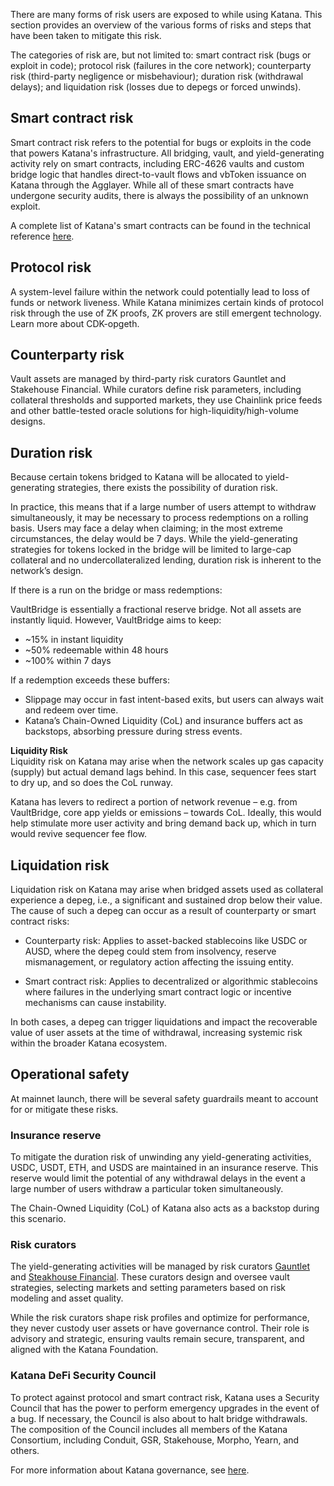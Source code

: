 There are many forms of risk users are exposed to while using Katana. This section provides an overview of the various forms of risks and steps that have been taken to mitigate this risk.

The categories of risk are, but not limited to: smart contract risk (bugs or exploit in code); protocol risk (failures in the core network); counterparty risk (third-party negligence or misbehaviour); duration risk (withdrawal delays); and liquidation risk (losses due to depegs or forced unwinds). 

## **Smart contract risk**

Smart contract risk refers to the potential for bugs or exploits in the code that powers Katana's infrastructure. All bridging, vault, and yield-generating activity rely on smart contracts, including ERC-4626 vaults and custom bridge logic that handles direct-to-vault flows and vbToken issuance on Katana through the Agglayer. While all of these smart contracts have undergone security audits, there is always the possibility of an unknown exploit. 

A complete list of Katana's smart contracts can be found in the technical reference [here](../get-started/technical-reference-testnet.md). 

## **Protocol risk**

A system-level failure within the network could potentially lead to loss of funds or network liveness. While Katana minimizes certain kinds of protocol risk through the use of ZK proofs, ZK provers are still emergent technology. Learn more about CDK-opgeth.

## **Counterparty risk**

Vault assets are managed by third-party risk curators Gauntlet and Stakehouse Financial. While curators define risk parameters, including collateral thresholds and supported markets, they use Chainlink price feeds and other battle-tested oracle solutions for high-liquidity/high-volume designs.

## **Duration risk**

Because certain tokens bridged to Katana will be allocated to yield-generating strategies, there exists the possibility of duration risk. 

In practice, this means that if a large number of users attempt to withdraw simultaneously, it may be necessary to process redemptions on a rolling basis. Users may face a delay when claiming; in the most extreme circumstances, the delay would be 7 days. While the yield-generating strategies for tokens locked in the bridge will be limited to large-cap collateral and no undercollateralized lending, duration risk is inherent to the network’s design. 

If there is a run on the bridge or mass redemptions:

VaultBridge is essentially a fractional reserve bridge. Not all assets are instantly liquid. However, VaultBridge aims to keep:

* \~15% in instant liquidity  
* \~50% redeemable within 48 hours  
* \~100% within 7 days

If a redemption exceeds these buffers:

* Slippage may occur in fast intent-based exits, but users can always wait and redeem over time.  
* Katana’s Chain-Owned Liquidity (CoL) and insurance buffers act as backstops, absorbing pressure during stress events.

**Liquidity Risk**   
Liquidity risk on Katana may arise when the network scales up gas capacity (supply) but actual demand lags behind. In this case, sequencer fees start to dry up, and so does the CoL runway.

Katana has levers to redirect a portion of network revenue – e.g. from VaultBridge, core app yields or emissions – towards CoL. Ideally, this would help stimulate more user activity and bring demand back up, which in turn would revive sequencer fee flow.

## **Liquidation risk**

Liquidation risk on Katana may arise when bridged assets used as collateral experience a depeg, i.e., a significant and sustained drop below their value. The cause of such a depeg can occur as a result of counterparty or smart contract risks:

* Counterparty risk: Applies to asset-backed stablecoins like USDC or AUSD, where the depeg could stem from insolvency, reserve mismanagement, or regulatory action affecting the issuing entity.

* Smart contract risk: Applies to decentralized or algorithmic stablecoins where failures in the underlying smart contract logic or incentive mechanisms can cause instability.

In both cases, a depeg can trigger liquidations and impact the recoverable value of user assets at the time of withdrawal, increasing systemic risk within the broader Katana ecosystem.

## **Operational safety** 

At mainnet launch, there will be several safety guardrails meant to account for or mitigate these risks.

### **Insurance reserve**

To mitigate the duration risk of unwinding any yield-generating activities, USDC, USDT, ETH, and USDS are maintained in an insurance reserve. This reserve would limit the potential of any withdrawal delays in the event a large number of users withdraw a particular token simultaneously.  

The Chain-Owned Liquidity (CoL) of Katana also acts as a backstop during this scenario.

### **Risk curators**

The yield-generating activities will be managed by risk curators [Gauntlet](https://www.gauntlet.xyz/) and [Steakhouse Financial](https://www.steakhouse.financial/). These curators design and oversee vault strategies, selecting markets and setting parameters based on risk modeling and asset quality. 

While the risk curators shape risk profiles and optimize for performance, they never custody user assets or have governance control. Their role is advisory and strategic, ensuring vaults remain secure, transparent, and aligned with the Katana Foundation.

### **Katana DeFi Security Council**

To protect against protocol and smart contract risk, Katana uses a Security Council that has the power to perform emergency upgrades in the event of a bug.  If necessary, the Council is also about to halt bridge withdrawals. The composition of the Council includes all members of the Katana Consortium, including Conduit, GSR, Stakehouse, Morpho, Yearn, and others. 

For more information about Katana governance, see [here](../core-concepts/governance.md). 